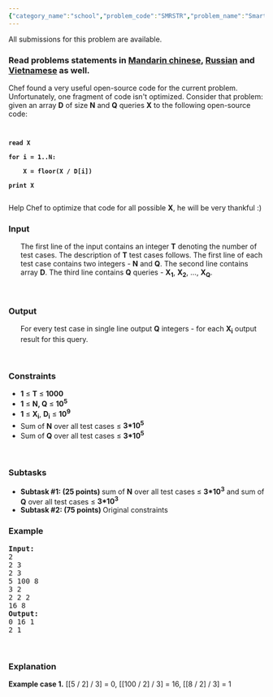 ```yaml
---
{"category_name":"school","problem_code":"SMRSTR","problem_name":"Smart Strategy","languages_supported":{"0":"ADA","1":"ASM","2":"BASH","3":"BF","4":"C","5":"CAML","6":"CLOJ","7":"CLPS","8":"COB","9":"CPP 4.3.2","10":"CPP 6.3","11":"CPP14","12":"CS2","13":"D","14":"ERL","15":"FORT","16":"FS","17":"GO","18":"HASK","19":"ICK","20":"ICON","21":"JAVA","22":"JS","23":"kotlin","24":"LISP clisp","25":"LISP sbcl","26":"LUA","27":"NEM","28":"NICE","29":"NODEJS","30":"PAS fpc","31":"PAS gpc","32":"PERL","33":"PERL6","34":"PHP","35":"PIKE","36":"PRLG","37":"PYPY","38":"PYTH","39":"PYTH 3.5","40":"RUBY","41":"rust","42":"SCALA","43":"SCM chicken","44":"SCM guile","45":"SCM qobi","46":"ST","47":"swift","48":"TCL","49":"TEXT","50":"WSPC"},"max_timelimit":0.5,"source_sizelimit":50000,"problem_author":"mgch","problem_tester":"alex_2oo8","date_added":"20-11-2017","tags":{"0":"cakewalk","1":"ltime54","2":"mgch"},"editorial_url":"https://discuss.codechef.com/problems/SMRSTR","time":{"view_start_date":1511629200,"submit_start_date":1511629200,"visible_start_date":1511629200,"end_date":1735669800},"layout":"problem"}
---
```

<span class="solution-visible-txt">All submissions for this problem are available.</span><h3>Read problems statements in <a target="_blank" 
href="http://www.codechef.com/download/translated/LTIME54/mandarin/SMRSTR.pdf">Mandarin chinese</a>, <a target="_blank" 
href="http://www.codechef.com/download/translated/LTIME54/russian/SMRSTR.pdf">Russian</a> and <a target="_blank" 
href="http://www.codechef.com/download/translated/LTIME54/vietnamese/SMRSTR.pdf">Vietnamese</a> as well.</h3>
Chef found a very useful open-source code for the current problem. Unfortunately, one fragment of code isn't optimized. Consider that problem: given an array <b>D</b> of size <b>N</b> and <b>Q</b> queries <b>X</b> to the following open-source code:
<p></p>
<b><code><Br>
read X<Br>
for i = 1..N:<Br>
    X = floor(X / D[i])<Br>
print X<Br>
</code></b>
<p></p>
Help Chef to optimize that code for all possible <b>X</b>, he will be very thankful :)

<h3>Input</h3>
<ul>
The first line of the input contains an integer <b>T</b> denoting the number of test cases. The description of <b>T</b> test cases follows.  The first line of each test case contains two integers - <b>N</b> and <b>Q</b>. The second line contains array <b>D</b>. The third line contains <b>Q</b> queries - <b>X<sub>1</sub></b>, <b>X<sub>2</sub></b>, ..., <b>X<sub>Q</sub></b>. 
</ul>
<p> </p>

<h3>Output</h3>
<ul>
For every test case in single line output <b>Q</b> integers - for each <b>X<sub>i</sub></b> output result for this query.
</ul>
<p> </p>

<h3>Constraints</h3>
<ul>
<li><b>1</b> ≤ <b>T</b> ≤ <b>1000</b></li>
<li><b>1</b> ≤ <b>N, Q</b> ≤ <b>10<sup>5</sup></b></li>
<li><b>1</b> ≤ <b>X<sub>i</sub></b>, <b>D<sub>i</sub></b> ≤ <b>10<sup>9</sup></b></li>
<li> Sum of <b>N</b> over all test cases ≤ <b>3*10<sup>5</sup></b></li>
<li> Sum of <b>Q</b> over all test cases ≤ <b>3*10<sup>5</sup></b></li>
</ul>
<p> </p>
<h3>Subtasks</h3>
<ul>
 <li><b>Subtask #1: (25 points) </b> sum of <b>N</b> over all test cases ≤ <b>3*10<sup>3</sup></b> and sum of <b>Q</b> over all test cases ≤ <b>3*10<sup>3</sup></b> </li>
 <li><b>Subtask #2: (75 points) </b> Original constraints</li>
</ul>
<h3>Example</h3>
<pre><b>Input:</b>
2
2 3
2 3
5 100 8
3 2
2 2 2
16 8
<b>Output:</b>
0 16 1
2 1
</pre>
<p> </p>
<h3>Explanation</h3>
<p><b>Example case 1.</b> [[5 / 2] / 3] = 0, [[100 / 2] / 3] = 16, [[8 / 2] / 3] = 1</p>